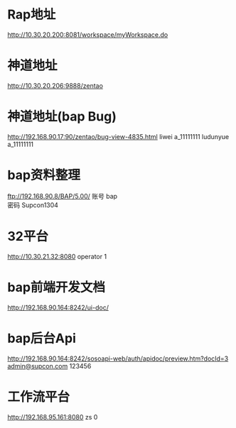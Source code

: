 # Rap地址
http://10.30.20.200:8081/workspace/myWorkspace.do

# 神道地址
http://10.30.20.206:9888/zentao

# 神道地址(bap Bug)
http://192.168.90.17:90/zentao/bug-view-4835.html
liwei
a_11111111
ludunyue
a_11111111

# bap资料整理
ftp://192.168.90.8/BAP/5.00/
账号  bap  
密码  Supcon1304

# 32平台
http://10.30.21.32:8080
operator
1

# bap前端开发文档
http://192.168.90.164:8242/ui-doc/

# bap后台Api
http://192.168.90.164:8242/sosoapi-web/auth/apidoc/preview.htm?docId=3        
admin@supcon.com
123456

# 工作流平台
http://192.168.95.161:8080
zs
0
